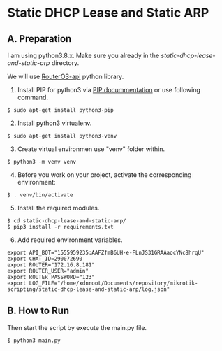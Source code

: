 # Static DHCP Lease and Static ARP

## A. Preparation

I am using python3.8.x.
Make sure you already in the _static-dhcp-lease-and-static-arp_ directory.

We will use [RouterOS-api](https://pypi.org/project/RouterOS-api/) python library.

1. Install PIP for python3 via [PIP docummentation](https://pip.pypa.io/en/stable/installing/) or use following command.
```
$ sudo apt-get install python3-pip
```

2. Install python3 virtualenv.
```
$ sudo apt-get install python3-venv
```

3. Create virtual environmen use "venv" folder within.
```
$ python3 -m venv venv
```

4. Before you work on your project, activate the corresponding environment:
```
$ . venv/bin/activate
```

5. Install the required modules.
```
$ cd static-dhcp-lease-and-static-arp/
$ pip3 install -r requirements.txt
```

6. Add required environment variables.
```
export API_BOT="1555959235:AAFZfmB6UH-e-FLnJS31GRAAaocYNc8hrqU"
export CHAT_ID=290072690
export ROUTER="172.16.8.181"
export ROUTER_USER="admin"
export ROUTER_PASSWORD="123"
export LOG_FILE="/home/xdnroot/Documents/repository/mikrotik-scripting/static-dhcp-lease-and-static-arp/log.json"
```

## B. How to Run

Then start the script by execute the main.py file.
```
$ python3 main.py
```
